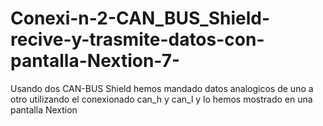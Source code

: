 # Conexi-n-2-CAN_BUS_Shield-recive-y-trasmite-datos-con-pantalla-Nextion-7-
Usando dos CAN-BUS Shield hemos mandado datos analogicos de uno a otro utilizando el conexionado can_h y can_l y lo hemos mostrado en una pantalla Nextion
